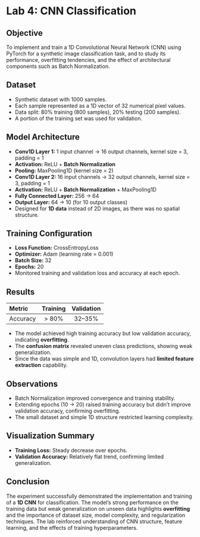 # Lab 4: CNN Classification  

## Objective  
To implement and train a 1D Convolutional Neural Network (CNN) using PyTorch for a synthetic image classification task, and to study its performance, overfitting tendencies, and the effect of architectural components such as Batch Normalization.  

## Dataset  
- Synthetic dataset with 1000 samples.  
- Each sample represented as a 1D vector of 32 numerical pixel values.  
- Data split: 80% training (800 samples), 20% testing (200 samples).  
- A portion of the training set was used for validation.  

## Model Architecture  
- **Conv1D Layer 1:** 1 input channel → 16 output channels, kernel size = 3, padding = 1  
- **Activation:** ReLU + **Batch Normalization**  
- **Pooling:** MaxPooling1D (kernel size = 2)  
- **Conv1D Layer 2:** 16 input channels → 32 output channels, kernel size = 3, padding = 1  
- **Activation:** ReLU + **Batch Normalization** + MaxPooling1D  
- **Fully Connected Layer:** 256 → 64  
- **Output Layer:** 64 → 10 (for 10 output classes)  
- Designed for **1D data** instead of 2D images, as there was no spatial structure.  

## Training Configuration  
- **Loss Function:** CrossEntropyLoss  
- **Optimizer:** Adam (learning rate = 0.001)  
- **Batch Size:** 32  
- **Epochs:** 20  
- Monitored training and validation loss and accuracy at each epoch.  

## Results  
| Metric | Training | Validation |
|:--------|:-----------:|:------------:|
| Accuracy | > 80% | 32–35% |

- The model achieved high training accuracy but low validation accuracy, indicating **overfitting**.  
- The **confusion matrix** revealed uneven class predictions, showing weak generalization.  
- Since the data was simple and 1D, convolution layers had **limited feature extraction** capability.  

## Observations  
- Batch Normalization improved convergence and training stability.  
- Extending epochs (10 → 20) raised training accuracy but didn’t improve validation accuracy, confirming overfitting.  
- The small dataset and simple 1D structure restricted learning complexity.  

## Visualization Summary  
- **Training Loss:** Steady decrease over epochs.  
- **Validation Accuracy:** Relatively flat trend, confirming limited generalization.  

## Conclusion  
The experiment successfully demonstrated the implementation and training of a **1D CNN** for classification. The model’s strong performance on the training data but weak generalization on unseen data highlights **overfitting** and the importance of dataset size, model complexity, and regularization techniques. The lab reinforced understanding of CNN structure, feature learning, and the effects of training hyperparameters.
